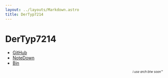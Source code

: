 ```yaml
---
layout: ../layouts/Markdown.astro
title: DerTyp7214
---
```


# DerTyp7214

- [GitHub](https://github.com/dertyp7214)
- [NoteDown](https://notedown.dev)
- [Bin](https://bin.dertyp.dev)

<div style="text-align: right"><sup><sup><i>i use arch btw soon™</i></sup></sup></div>